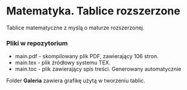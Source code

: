 # Matematyka. Tablice rozszerzone
Tablice matematyczne z myślą o maturze rozszerzonej.

### Pliki w repozytorium
* main.pdf - skompilowany plik PDF, zawierający 106 stron.
* main.tex - plik źródłowy systemu TEX.
* main.toc - plik zawierający spis treści. Generowany automatycznie

Folder **Galeria** zawiera grafikę użytą w tworzeniu tablic.
